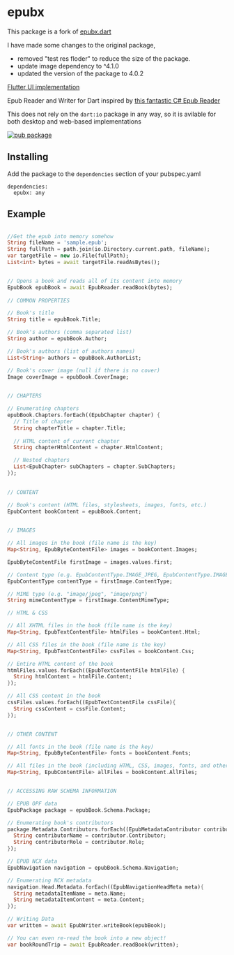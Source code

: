 # epubx

This package is a fork of [epubx.dart](https://github.com/ScerIO/epubx.dart)

I have made some changes to the original package,

- removed "test res floder" to reduce the size of the package.
- update image dependency to ^4.1.0
- updated the version of the package to 4.0.2

[Flutter UI implementation](https://pub.dev/packages/epub_view)

Epub Reader and Writer for Dart inspired by [this fantastic C# Epub Reader](https://github.com/versfx/EpubReader)

This does not rely on the ```dart:io``` package in any way, so it is avilable for both desktop and web-based implementations

[![pub package](https://img.shields.io/pub/v/epubx.svg)](https://pub.dartlang.org/packages/epubx)

## Installing

Add the package to the ```dependencies``` section of your pubspec.yaml

```
dependencies:
  epubx: any
```

## Example

```dart

//Get the epub into memory somehow
String fileName = 'sample.epub';
String fullPath = path.join(io.Directory.current.path, fileName);
var targetFile = new io.File(fullPath);
List<int> bytes = await targetFile.readAsBytes();


// Opens a book and reads all of its content into memory
EpubBook epubBook = await EpubReader.readBook(bytes);
            
// COMMON PROPERTIES

// Book's title
String title = epubBook.Title;

// Book's authors (comma separated list)
String author = epubBook.Author;

// Book's authors (list of authors names)
List<String> authors = epubBook.AuthorList;

// Book's cover image (null if there is no cover)
Image coverImage = epubBook.CoverImage;

            
// CHAPTERS

// Enumerating chapters
epubBook.Chapters.forEach((EpubChapter chapter) {
  // Title of chapter
  String chapterTitle = chapter.Title;
              
  // HTML content of current chapter
  String chapterHtmlContent = chapter.HtmlContent;

  // Nested chapters
  List<EpubChapter> subChapters = chapter.SubChapters;
});

            
// CONTENT

// Book's content (HTML files, stylesheets, images, fonts, etc.)
EpubContent bookContent = epubBook.Content;

            
// IMAGES

// All images in the book (file name is the key)
Map<String, EpubByteContentFile> images = bookContent.Images;

EpubByteContentFile firstImage = images.values.first;

// Content type (e.g. EpubContentType.IMAGE_JPEG, EpubContentType.IMAGE_PNG)
EpubContentType contentType = firstImage.ContentType;

// MIME type (e.g. "image/jpeg", "image/png")
String mimeContentType = firstImage.ContentMimeType;

// HTML & CSS

// All XHTML files in the book (file name is the key)
Map<String, EpubTextContentFile> htmlFiles = bookContent.Html;

// All CSS files in the book (file name is the key)
Map<String, EpubTextContentFile> cssFiles = bookContent.Css;

// Entire HTML content of the book
htmlFiles.values.forEach((EpubTextContentFile htmlFile) {
  String htmlContent = htmlFile.Content;
});

// All CSS content in the book
cssFiles.values.forEach((EpubTextContentFile cssFile){
  String cssContent = cssFile.Content;
});


// OTHER CONTENT

// All fonts in the book (file name is the key)
Map<String, EpubByteContentFile> fonts = bookContent.Fonts;

// All files in the book (including HTML, CSS, images, fonts, and other types of files)
Map<String, EpubContentFile> allFiles = bookContent.AllFiles;


// ACCESSING RAW SCHEMA INFORMATION

// EPUB OPF data
EpubPackage package = epubBook.Schema.Package;

// Enumerating book's contributors
package.Metadata.Contributors.forEach((EpubMetadataContributor contributor){
  String contributorName = contributor.Contributor;
  String contributorRole = contributor.Role;
});

// EPUB NCX data
EpubNavigation navigation = epubBook.Schema.Navigation;

// Enumerating NCX metadata
navigation.Head.Metadata.forEach((EpubNavigationHeadMeta meta){
  String metadataItemName = meta.Name;
  String metadataItemContent = meta.Content;
});

// Writing Data
var written = await EpubWriter.writeBook(epubBook);

// You can even re-read the book into a new object! 
var bookRoundTrip = await EpubReader.readBook(written);
```
